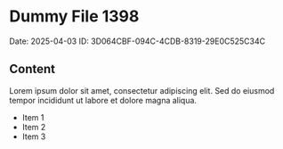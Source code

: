 # Dummy File 1398

Date: 2025-04-03
ID: 3D064CBF-094C-4CDB-8319-29E0C525C34C

## Content

Lorem ipsum dolor sit amet, consectetur adipiscing elit.
Sed do eiusmod tempor incididunt ut labore et dolore magna aliqua.

* Item 1
* Item 2
* Item 3

